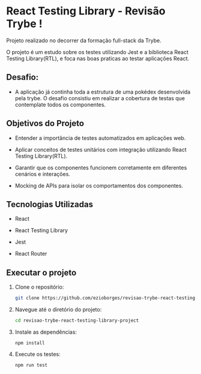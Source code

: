 # React Testing Library - Revisão Trybe !

Projeto realizado no decorrer da formação full-stack da Trybe. 

O projeto é um estudo sobre os testes utilizando Jest e a biblioteca React Testing Library(RTL), e foca nas boas praticas ao testar aplicações React.

## Desafio:

- A aplicação já continha toda a estrutura de uma pokédex desenvolvida pela trybe. O desafio consistiu em realizar a cobertura de testas que contemplate todos os componentes.

## Objetivos do Projeto

- Entender a importância de testes automatizados em aplicações web.

- Aplicar conceitos de testes unitários com integração utilizando React Testing Library(RTL).

- Garantir que os componentes funcionem corretamente em diferentes cenários e interações.

- Mocking de APIs para isolar os comportamentos dos componentes.

## Tecnologias Utilizadas

- React

- React Testing Library

- Jest

- React Router

## Executar o projeto

1. Clone o repositório:
    ```bash
    git clone https://github.com/ezioborges/revisao-trybe-react-testing-library-project.git

2. Navegue até o diretório do projeto:
    ```bash
    cd revisao-trybe-react-testing-library-project


3. Instale as dependências:
    ```
    npm install

4. Execute os testes:
    ```
    npm run test